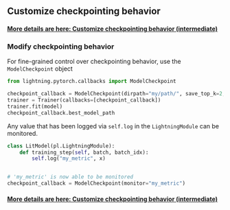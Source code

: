 ## Customize checkpointing behavior

#### [More details are here: Customize checkpointing behavior (intermediate)](https://lightning.ai/docs/pytorch/stable/common/checkpointing_intermediate.html)

### Modify checkpointing behavior

For fine-grained control over checkpointing behavior, use the `ModelCheckpoint` object

```python
from lightning.pytorch.callbacks import ModelCheckpoint

checkpoint_callback = ModelCheckpoint(dirpath="my/path/", save_top_k=2, monitor="val_loss")
trainer = Trainer(callbacks=[checkpoint_callback])
trainer.fit(model)
checkpoint_callback.best_model_path
```

Any value that has been logged via `self.log` in the `LightningModule` can be monitored.

```python
class LitModel(pl.LightningModule):
    def training_step(self, batch, batch_idx):
        self.log("my_metric", x)


# 'my_metric' is now able to be monitored
checkpoint_callback = ModelCheckpoint(monitor="my_metric")
```

#### [More details are here: Customize checkpointing behavior (intermediate)](https://lightning.ai/docs/pytorch/stable/common/checkpointing_intermediate.html)